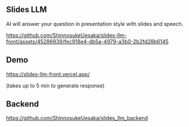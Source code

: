 ## Slides LLM
AI will answer your question in presentation style with slides and speech.

https://github.com/ShinnosukeUesaka/slides-llm-front/assets/45286939/fec918e4-db5a-4979-a3b0-2b2fd28b6145

## Demo
https://slides-llm-front.vercel.app/

(takes up to 5 min to generate response)

## Backend
https://github.com/ShinnosukeUesaka/slides_llm_backend
